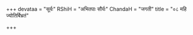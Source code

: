 +++
devataa = "सूर्यः"
RShiH = "अभितपाः सौर्यः"
ChandaH = "जगती"
title = "०८ महि ज्योतिर्बिभ्रतं"

+++
